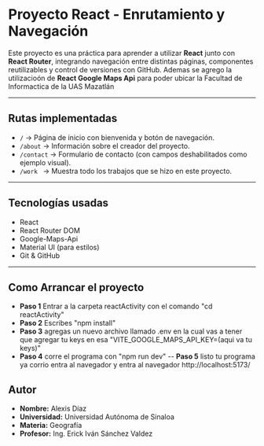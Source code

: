 #  Proyecto React - Enrutamiento y Navegación

Este proyecto es una práctica para aprender a utilizar **React** junto con **React Router**, integrando navegación entre distintas páginas, componentes reutilizables y control de versiones con GitHub. Ademas se agrego la utilizacioón de **React Google Maps Api** para poder ubicar la Facultad de Informactica de la UAS Mazatlán

---

## Rutas implementadas

- `/` -> Página de inicio con bienvenida y botón de navegación.
- `/about` -> Información sobre el creador del proyecto.
- `/contact` -> Formulario de contacto (con campos deshabilitados como ejemplo visual).
- `/work ` -> Muestra todo los trabajos que se hizo en este proyecto.
---

## Tecnologías usadas

- React
- React Router DOM
- Google-Maps-Api
- Material UI (para estilos)
- Git & GitHub

---

## Como Arrancar el proyecto
- **Paso 1** Entrar a la carpeta reactActivity con el comando "cd reactActivity"
- **Paso 2** Escribes "npm install"
- **Paso 3** agregas un nuevo archivo llamado .env en la cual vas a tener que agregar tu keys en esa "VITE_GOOGLE_MAPS_API_KEY=(aqui va tu keys)"
- **Paso 4** corre el programa con "npm run dev"
-- **Paso 5** listo tu programa ya corrio entra al navegador y entra al navegador http://localhost:5173/

##  Autor

- **Nombre:** Alexis Díaz  
- **Universidad:** Universidad Autónoma de Sinaloa  
- **Materia:** Geografía  
- **Profesor:** Ing. Erick Iván Sánchez Valdez  

